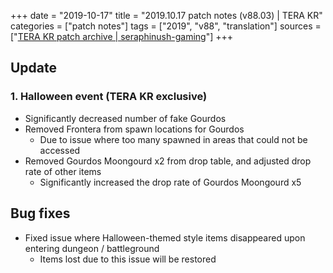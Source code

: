 +++
date = "2019-10-17"
title = "2019.10.17 patch notes (v88.03) | TERA KR"
categories = ["patch notes"]
tags = ["2019", "v88", "translation"]
sources = ["[TERA KR patch archive | seraphinush-gaming](/ko/patch/2019/v88-03)"]
+++

## Update

### **1.** Halloween event (TERA KR exclusive)
- Significantly decreased number of fake Gourdos
- Removed Frontera from spawn locations for Gourdos
  - Due to issue where too many spawned in areas that could not be accessed
- Removed Gourdos Moongourd x2 from drop table, and adjusted drop rate of other items
  - Significantly increased the drop rate of Gourdos Moongourd x5

## Bug fixes

- Fixed issue where Halloween-themed style items disappeared upon entering dungeon / battleground
  - Items lost due to this issue will be restored
